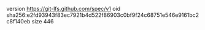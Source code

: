 version https://git-lfs.github.com/spec/v1
oid sha256:e2fd93943f83ec7921b4d522f86903c0bf9f24c68751e546e9161bc2c8f140eb
size 446
